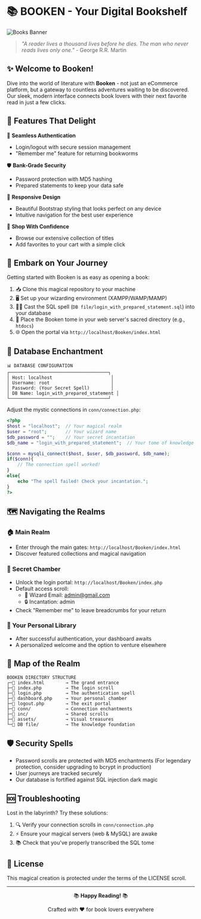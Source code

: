 # 📚 BOOKEN - Your Digital Bookshelf

![Books Banner](https://img.shields.io/badge/Booken-Your%20Literary%20Journey%20Begins%20Here-blue?style=for-the-badge)

> *"A reader lives a thousand lives before he dies. The man who never reads lives only one."* - George R.R. Martin

## ✨ Welcome to Booken!

Dive into the world of literature with **Booken** - not just an eCommerce platform, but a gateway to countless adventures waiting to be discovered. Our sleek, modern interface connects book lovers with their next favorite read in just a few clicks.

## 🌟 Features That Delight

🔐 **Seamless Authentication**
- Login/logout with secure session management
- "Remember me" feature for returning bookworms

🛡️ **Bank-Grade Security**
- Password protection with MD5 hashing
- Prepared statements to keep your data safe

📱 **Responsive Design**
- Beautiful Bootstrap styling that looks perfect on any device
- Intuitive navigation for the best user experience

🛒 **Shop With Confidence**
- Browse our extensive collection of titles
- Add favorites to your cart with a simple click

## 🚀 Embark on Your Journey

Getting started with Booken is as easy as opening a book:

1. 📥 Clone this magical repository to your machine
2. 🖥️ Set up your wizarding environment (XAMPP/WAMP/MAMP)
3. 🧙‍♂️ Cast the SQL spell (`DB file/login_with_prepared_statement.sql`) into your database
4. 📁 Place the Booken tome in your web server's sacred directory (e.g., `htdocs`)
5. 🌐 Open the portal via `http://localhost/Booken/index.html`

## 🔮 Database Enchantment

```
📊 DATABASE CONFIGURATION
┌─────────────────────────────────────┐
│ Host: localhost                      │
│ Username: root                       │
│ Password: (Your Secret Spell)        │
│ DB Name: login_with_prepared_statement │
└─────────────────────────────────────┘
```

Adjust the mystic connections in `conn/connection.php`:

```php
<?php 
$host = "localhost";  // Your magical realm
$user = "root";       // Your wizard name
$db_password = "";    // Your secret incantation
$db_name = "login_with_prepared_statement";  // Your tome of knowledge

$conn = mysqli_connect($host, $user, $db_password, $db_name);
if($conn){
    // The connection spell worked!
}
else{
    echo "The spell failed! Check your incantation.";
}
?>
```

## 🗺️ Navigating the Realms

### 🏠 Main Realm
- Enter through the main gates: `http://localhost/Booken/index.html`
- Discover featured collections and magical navigation

### 🔑 Secret Chamber
- Unlock the login portal: `http://localhost/Booken/index.php`
- Default access scroll:
  - 📧 Wizard Email: admin@gmail.com
  - 🔒 Incantation: admin
- Check "Remember me" to leave breadcrumbs for your return

### 🏰 Your Personal Library
- After successful authentication, your dashboard awaits
- A personalized welcome and the option to venture elsewhere

## 📜 Map of the Realm

```
BOOKEN DIRECTORY STRUCTURE
┌─📄 index.html        → The grand entrance
├─📄 index.php         → The login scroll
├─📄 login.php         → The authentication spell
├─📄 dashboard.php     → Your personal chamber
├─📄 logout.php        → The exit portal
├─📁 conn/             → Connection enchantments
├─📁 inc/              → Shared scrolls
├─📁 assets/           → Visual treasures
└─📁 DB file/          → The knowledge foundation
```

## 🛡️ Security Spells

- Password scrolls are protected with MD5 enchantments (For legendary protection, consider upgrading to bcrypt in production)
- User journeys are tracked securely
- Our database is fortified against SQL injection dark magic

## 🆘 Troubleshooting

Lost in the labyrinth? Try these solutions:

1. 🔍 Verify your connection scrolls in `conn/connection.php`
2. ⚡ Ensure your magical servers (web & MySQL) are awake
3. 📚 Check that you've properly transcribed the SQL tome

## 📜 License

This magical creation is protected under the terms of the LICENSE scroll.

---

<p align="center">📚 <b>Happy Reading!</b> 📚</p>
<p align="center">Crafted with ❤️ for book lovers everywhere</p> 